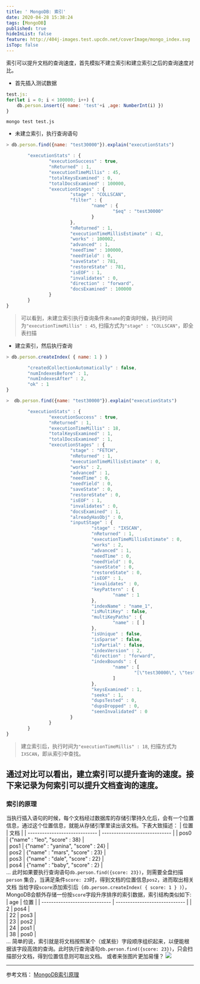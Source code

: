 ```yaml
---
title: ' MongoDB: 索引'
date: 2020-04-28 15:38:24
tags: [MongoDB]
published: true
hideInList: false
feature: http://404j-images.test.upcdn.net/coverImage/mongo_index.svg
isTop: false
---
```

索引可以提升文档的查询速度，首先模拟不建立索引和建立索引之后的查询速度对比。
- 首先插入测试数据
```js
test.js:
for(let i = 0; i < 100000; i++) {
	db.person.insert({ name: 'test'+i ,age: NumberInt(i) })
}
```
```shell
mongo test test.js
```
- 未建立索引，执行查询语句
```js
> db.person.find({name: "test30000"}).explain("executionStats")

        "executionStats" : {
                "executionSuccess" : true,
                "nReturned" : 1,
                "executionTimeMillis" : 45,
                "totalKeysExamined" : 0,
                "totalDocsExamined" : 100000,
                "executionStages" : {
                        "stage" : "COLLSCAN",
                        "filter" : {
                                "name" : {
                                        "$eq" : "test30000"
                                }
                        },
                        "nReturned" : 1,
                        "executionTimeMillisEstimate" : 42,
                        "works" : 100002,
                        "advanced" : 1,
                        "needTime" : 100000,
                        "needYield" : 0,
                        "saveState" : 781,
                        "restoreState" : 781,
                        "isEOF" : 1,
                        "invalidates" : 0,
                        "direction" : "forward",
                        "docsExamined" : 100000
                }
        }
}
```
> 可以看到，未建立索引执行查询条件未`name`的查询时候，执行时间为`"executionTimeMillis" : 45`, 扫描方式为`"stage" : "COLLSCAN"`，即全表扫描
- 建立索引，然后执行查询
```js
> db.person.createIndex( { name: 1 } )

        "createdCollectionAutomatically" : false,
        "numIndexesBefore" : 1,
        "numIndexesAfter" : 2,
        "ok" : 1
}
```
```js
>  db.person.find({name: "test30000"}).explain("executionStats")

        "executionStats" : {
                "executionSuccess" : true,
                "nReturned" : 1,
                "executionTimeMillis" : 18,
                "totalKeysExamined" : 1,
                "totalDocsExamined" : 1,
                "executionStages" : {
                        "stage" : "FETCH",
                        "nReturned" : 1,
                        "executionTimeMillisEstimate" : 0,
                        "works" : 2,
                        "advanced" : 1,
                        "needTime" : 0,
                        "needYield" : 0,
                        "saveState" : 0,
                        "restoreState" : 0,
                        "isEOF" : 1,
                        "invalidates" : 0,
                        "docsExamined" : 1,
                        "alreadyHasObj" : 0,
                        "inputStage" : {
                                "stage" : "IXSCAN",
                                "nReturned" : 1,
                                "executionTimeMillisEstimate" : 0,
                                "works" : 2,
                                "advanced" : 1,
                                "needTime" : 0,
                                "needYield" : 0,
                                "saveState" : 0,
                                "restoreState" : 0,
                                "isEOF" : 1,
                                "invalidates" : 0,
                                "keyPattern" : {
                                        "name" : 1
                                },
                                "indexName" : "name_1",
                                "isMultiKey" : false,
                                "multiKeyPaths" : {
                                        "name" : [ ]
                                },
                                "isUnique" : false,
                                "isSparse" : false,
                                "isPartial" : false,
                                "indexVersion" : 2,
                                "direction" : "forward",
                                "indexBounds" : {
                                        "name" : [
                                                "[\"test30000\", \"test30000\"]"
                                        ]
                                },
                                "keysExamined" : 1,
                                "seeks" : 1,
                                "dupsTested" : 0,
                                "dupsDropped" : 0,
                                "seenInvalidated" : 0
                        }
                }
        }
}
```
> 建立索引后，执行时间为`"executionTimeMillis" : 18`, 扫描方式为`IXSCAN`，即从索引中查找。

通过对比可以看出，建立索引可以提升查询的速度。接下来记录为何索引可以提升文档查询的速度。
--- 
### 索引的原理
当执行插入语句的时候，每个文档经过数据库的存储引擎持久化后，会有一个位置信息，通过这个位置信息，就能从存储引擎里读出该文档。下表大致描述：
| 位置 | 文档 |
| ----------------------------- |  ----------------------------- |
| pos0 | {"name" : "leo", "score" : 38} |  
| pos1 | {"name" : "yanina", "score" : 24} |  
| pos2 | {"name" : "mars", "score" : 23} |  
| pos3 | {"name" : "dale", "score" : 22} |  
| pos4 | {"name" : "baby", "score" : 2} |  
...
此时如果要执行查询语句`db.person.find({score: 23})`，则需要全盘扫描`person` 集合，当满足条件`score: 23`时，得到文档的位置信息`pos2`，进而取出相关文档
当给字段`score`添加索引后（`db.person.createIndex( { score: 1 } )`），MongoDB会额外存储一份按`score`字段升序排序的索引数据，索引结构类似如下:
| age | 位置 |
| ----------------------------- |  ----------------------------- |
| 2 | pos4 |  
| 22 | pos3 |  
| 23 | pos2 |  
| 24 | pos1 |  
| 38 | pos0 |  
...
简单的说，索引就是将文档按照某个（或某些）字段顺序组织起来，以便能根据该字段高效的查询。此时执行查询语句`db.person.find({score: 23})`，只会扫描部分文档，得到位置信息则可取出文档。
或者来张图片更加易懂？
![](http://404j.fun/post-images/1588065623029.svg)

---
参考文档：
[MongoDB索引原理](https://mongoing.com/archives/2797)